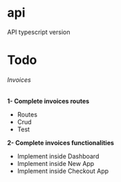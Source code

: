 # api
API typescript version

# Todo
###### Invoices

**1- Complete invoices routes**
- Routes
- Crud
- Test

**2- Complete invoices functionalities**
- Implement inside Dashboard
- Implement inside New App
- Implement inside Checkout App
